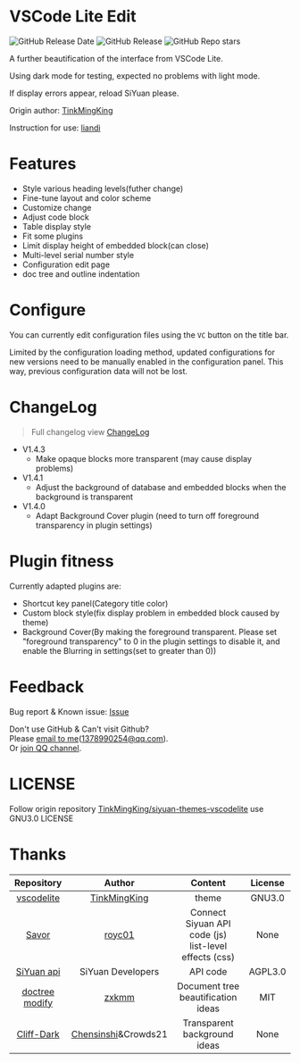 # VSCode Lite Edit

![GitHub Release Date](https://img.shields.io/github/release-date/lingfengyu-dreaming/siyuan-vscodelite-edit?display_date=published_at)
![GitHub Release](https://img.shields.io/github/v/release/lingfengyu-dreaming/siyuan-vscodelite-edit)
![GitHub Repo stars](https://img.shields.io/github/stars/lingfengyu-dreaming/siyuan-vscodelite-edit)

A further beautification of the interface from VSCode Lite.

Using dark mode for testing, expected no problems with light mode.

If display errors appear, reload SiYuan please.

Origin author: [TinkMingKing](https://github.com/TinkMingKing)

Instruction for use: [liandi](https://ld246.com/article/1728034766990)

# Features

- Style various heading levels(futher change)
- Fine-tune layout and color scheme
- Customize change
- Adjust code block
- Table display style
- Fit some plugins
- Limit display height of embedded block(can close)
- Multi-level serial number style
- Configuration edit page
- doc tree and outline indentation

# Configure

You can currently edit configuration files using the `VC` button on the title bar.

Limited by the configuration loading method, updated configurations for new versions need to be manually enabled in the configuration panel. This way, previous configuration data will not be lost.

# ChangeLog

> Full changelog view [ChangeLog](https://github.com/lingfengyu-dreaming/siyuan-vscodelite-edit/blob/main/changelog.md)

- V1.4.3
  - Make opaque blocks more transparent (may cause display problems)
- V1.4.1
  - Adjust the background of database and embedded blocks when the background is transparent
- V1.4.0
  - Adapt Background Cover plugin (need to turn off foreground transparency in plugin settings)

# Plugin fitness

Currently adapted plugins are:

- Shortcut key panel(Category title color)
- Custom block style(fix display problem in embedded block caused by theme)
- Background Cover(By making the foreground transparent. Please set "foreground transparency" to 0 in the plugin settings to disable it, and enable the Blurring in settings(set to greater than 0))

# Feedback

Bug report & Known issue: [Issue](https://github.com/lingfengyu-dreaming/siyuan-vscodelite-edit/issues)

Don't use GitHub & Can't visit Github?  
Please [email to me](mailto:1378990254@qq.com)(1378990254@qq.com).  
Or [join QQ channel](https://pd.qq.com/s/7uxvabgbp).

# LICENSE

Follow origin repository [TinkMingKing/siyuan-themes-vscodelite](https://github.com/TinkMingKing/siyuan-themes-vscodelite) use GNU3.0 LICENSE

# Thanks

|                                  Repository                                  |                        Author                         |                         Content                          | License |
| :--------------------------------------------------------------------------: | :---------------------------------------------------: | :------------------------------------------------------: | :-----: |
|    [vscodelite](https://github.com/TinkMingKing/siyuan-themes-vscodelite)    |    [TinkMingKing](https://github.com/TinkMingKing)    |                          theme                           | GNU3.0  |
|          [Savor](https://github.com/royc01/notion-theme/tree/main)           |          [royc01](https://github.com/royc01)          | Connect Siyuan API code (js)<br>list-level effects (css) |  None   |
| [SiYuan api](https://github.com/siyuan-note/siyuan/blob/master/API_zh_CN.md) |                   SiYuan Developers                   |                         API code                         | AGPL3.0 |
|      [doctree modify](https://github.com/zxkmm/siyuan_doctree_compress)      |           [zxkmm](https://github.com/zxkmm)           |            Document tree beautification ideas            |   MIT   |
|           [Cliff-Dark](https://github.com/chenshinshi/Cliff-Dark)            | [Chensinshi](https://github.com/chenshinshi)&Crowds21 |               Transparent background ideas               |  None   |